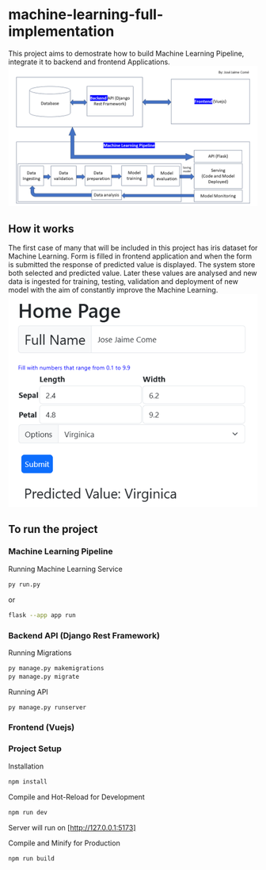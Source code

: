 # machine-learning-full-implementation
This project aims to demostrate how to build Machine Learning Pipeline, integrate it to backend and frontend Applications.
<img src="ML.png">

## How it works
The first case of many that will be included in this project has iris dataset for Machine Learning. Form is filled in frontend application and 
when the form is submitted the response of predicted value is displayed. The system store both selected and predicted value.
Later these values are analysed and new data is ingested for training, testing, validation and deployment of new model with the 
aim of constantly improve the Machine Learning.
<img src="Frontend.png">

## To run the project
### Machine Learning Pipeline

Running Machine Learning Service
```sh
py run.py
```
or
```sh
flask --app app run
```

### Backend API (Django Rest Framework)
Running Migrations
```sh
py manage.py makemigrations
py manage.py migrate
```

Running API
```sh
py manage.py runserver
```

### Frontend (Vuejs)
### Project Setup
Installation
```sh
npm install
```

Compile and Hot-Reload for Development
```sh
npm run dev
```
Server will run on [http://127.0.0.1:5173]

Compile and Minify for Production
```sh
npm run build
```

